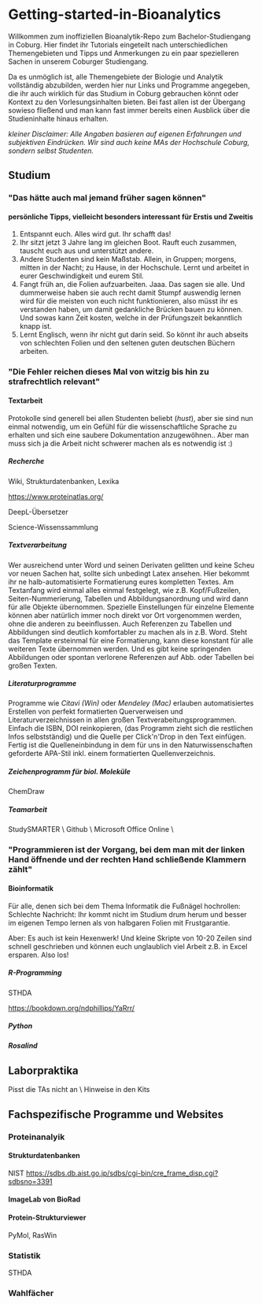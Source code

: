# Getting-started-in-Bioanalytics

Willkommen zum inoffiziellen Bioanalytik-Repo zum Bachelor-Studiengang in Coburg.
Hier findet ihr Tutorials eingeteilt nach unterschiedlichen Themengebieten und 
Tipps und Anmerkungen zu ein paar spezielleren Sachen in unserem Coburger Studiengang.

Da es unmöglich ist, alle Themengebiete der Biologie und Analytik vollständig abzubilden, 
werden hier nur Links und Programme angegeben, die ihr auch wirklich für das Studium in Coburg 
gebrauchen könnt oder Kontext zu den Vorlesungsinhalten bieten. 
Bei fast allen ist der Übergang sowieso fließend und man kann fast immer 
bereits einen Ausblick über die Studieninhalte hinaus erhalten.

_kleiner Disclaimer: Alle Angaben basieren auf eigenen Erfahrungen und subjektiven Eindrücken. Wir sind auch keine MAs der Hochschule Coburg, sondern selbst Studenten._

## Studium

### "Das hätte auch mal jemand früher sagen können"
#### persönliche Tipps, vielleicht besonders interessant für Erstis und Zweitis

1. Entspannt euch. Alles wird gut. Ihr schafft das!
2. Ihr sitzt jetzt 3 Jahre lang im gleichen Boot. Rauft euch zusammen, tauscht euch aus und unterstützt andere. 
3. Andere Studenten sind kein Maßstab. Allein, in Gruppen; morgens, mitten in der Nacht; zu Hause, in der Hochschule. Lernt und arbeitet in eurer Geschwindigkeit und eurem Stil. 
4. Fangt früh an, die Folien aufzuarbeiten. Jaaa. Das sagen sie alle. Und dummerweise haben sie auch recht damit Stumpf auswendig lernen wird für die meisten von euch nicht funktionieren, also müsst ihr es verstanden haben, um damit gedankliche Brücken bauen zu können. Und sowas kann Zeit kosten, welche in der Prüfungszeit bekanntlich knapp ist. 
5. Lernt Englisch, wenn ihr nicht gut darin seid. So könnt ihr auch abseits von schlechten Folien und den seltenen guten deutschen Büchern arbeiten.

### "Die Fehler reichen dieses Mal von witzig bis hin zu strafrechtlich relevant"
#### Textarbeit

Protokolle sind generell bei allen Studenten beliebt (*hust*), aber sie sind nun einmal notwendig, um ein Gefühl für die wissenschaftliche Sprache zu erhalten und sich eine saubere Dokumentation anzugewöhnen..
Aber man muss sich ja die Arbeit nicht schwerer machen als es notwendig ist :)

##### Recherche

Wiki, Strukturdatenbanken, Lexika

https://www.proteinatlas.org/

DeepL-Übersetzer

Science-Wissenssammlung

##### Textverarbeitung
Wer ausreichend unter Word und seinen Derivaten gelitten und keine Scheu vor neuen Sachen hat, sollte sich unbedingt Latex ansehen.
Hier bekommt ihr ne halb-automatisierte Formatierung eures kompletten Textes. Am Textanfang wird einmal alles einmal festgelegt, wie z.B. Kopf/Fußzeilen, Seiten-Nummerierung, Tabellen und Abbildungsanordnung und wird dann für alle Objekte übernommen. Spezielle Einstellungen für einzelne Elemente können aber natürlich immer noch direkt vor Ort vorgenommen werden, ohne die anderen zu beeinflussen. Auch Referenzen zu Tabellen und Abbildungen sind deutlich komfortabler zu machen als in z.B. Word.
Steht das Template ersteinmal für eine Formatierung, kann diese konstant für alle weiteren Texte übernommen werden. 
Und es gibt keine springenden Abbildungen oder spontan verlorene Referenzen auf Abb. oder Tabellen bei großen Texten.

##### Literaturprogramme
Programme wie *Citavi (Win)* oder *Mendeley (Mac)* erlauben automatisiertes Erstellen von perfekt formatierten Querverweisen und Literaturverzeichnissen in allen großen Textverabeitungsprogrammen. Einfach die ISBN, DOI reinkopieren, (das Programm zieht sich die restlichen Infos selbstständig) und die Quelle per Click'n'Drop in den Text einfügen. Fertig ist die Quelleneinbindung in dem für uns in den Naturwissenschaften geforderte APA-Stil inkl. einem formatierten Quellenverzeichnis.

##### Zeichenprogramm für biol. Moleküle

ChemDraw

##### Teamarbeit



StudySMARTER \\
Github \\
Microsoft Office Online \\


### "Programmieren ist der Vorgang, bei dem man mit der linken Hand öffnende und der rechten Hand schließende Klammern zählt"
#### Bioinformatik

Für alle, denen sich bei dem Thema Informatik die Fußnägel hochrollen:
Schlechte Nachricht: Ihr kommt nicht im Studium drum herum und besser im eigenen Tempo lernen als von halbgaren Folien mit Frustgarantie. 

Aber: Es auch ist kein Hexenwerk! Und kleine Skripte von 10-20 Zeilen sind schnell geschrieben und können euch unglaublich viel Arbeit z.B. in Excel ersparen. Also los!

##### R-Programming

STHDA

https://bookdown.org/ndphillips/YaRrr/

##### Python

##### Rosalind

## Laborpraktika

Pisst die TAs nicht an \\
Hinweise in den Kits



## Fachspezifische Programme und Websites
### Proteinanalyik 

#### Strukturdatenbanken
NIST
https://sdbs.db.aist.go.jp/sdbs/cgi-bin/cre_frame_disp.cgi?sdbsno=3391

#### ImageLab von BioRad
#### Protein-Strukturviewer 

PyMol, RasWin

### Statistik

STHDA

### Wahlfächer






